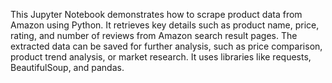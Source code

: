 This Jupyter Notebook demonstrates how to scrape product data from Amazon using Python. It retrieves key details such as product name, price, rating, and number of reviews from Amazon search result pages. The extracted data can be saved for further analysis, such as price comparison, product trend analysis, or market research. It uses libraries like requests, BeautifulSoup, and pandas.
